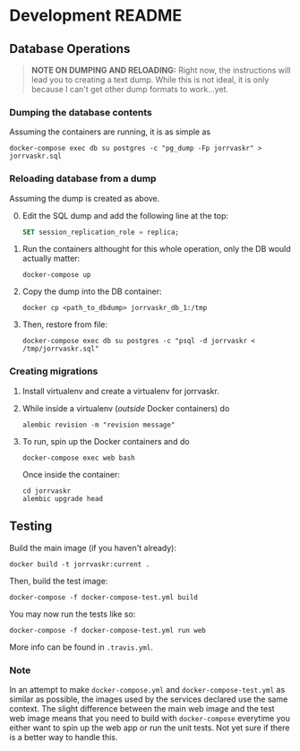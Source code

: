 # Development README

## Database Operations

> **NOTE ON DUMPING AND RELOADING:** Right now, the instructions will lead you
> to creating a text dump. While this is not ideal, it is only because I can't
> get other dump formats to work...yet.

### Dumping the database contents

Assuming the containers are running, it is as simple as

    docker-compose exec db su postgres -c "pg_dump -Fp jorrvaskr" > jorrvaskr.sql

### Reloading database from a dump

Assuming the dump is created as above.

0. Edit the SQL dump and add the following line at the top:

    ```sql
    SET session_replication_role = replica;
    ```

1. Run the containers althought for this whole operation, only the DB would
actually matter:

    ```
    docker-compose up
    ```

2. Copy the dump into the DB container:

    ```
    docker cp <path_to_dbdump> jorrvaskr_db_1:/tmp
    ```

3. Then, restore from file:

    ```
    docker-compose exec db su postgres -c "psql -d jorrvaskr < /tmp/jorrvaskr.sql"
    ```

### Creating migrations

1. Install virtualenv and create a virtualenv for jorrvaskr.
2. While inside a virtualenv (_outside_ Docker containers) do
    
    ```
    alembic revision -m "revision message"
    ```

3. To run, spin up the Docker containers and do

    ```
    docker-compose exec web bash
    ```

   Once inside the container:

    ```
    cd jorrvaskr
    alembic upgrade head
    ```

## Testing

Build the main image (if you haven't already):

    docker build -t jorrvaskr:current .

Then, build the test image:

    docker-compose -f docker-compose-test.yml build

You may now run the tests like so:

    docker-compose -f docker-compose-test.yml run web

More info can be found in `.travis.yml`.

### Note

In an attempt to make `docker-compose.yml` and `docker-compose-test.yml` as
similar as possible, the images used by the services declared use the same
context. The slight difference between the main web image and the test web image
means that you need to build with `docker-compose` everytime you either want to
spin up the web app or run the unit tests. Not yet sure if there is a better way
to handle this.
